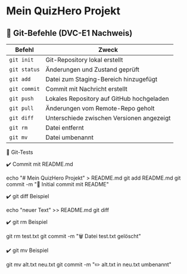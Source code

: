 # Mein QuizHero Projekt 
## 🔁 Git-Befehle (DVC-E1 Nachweis)

| Befehl             | Zweck                                          |
|--------------------|-----------------------------------------------|
| `git init`         | Git-Repository lokal erstellt                 |
| `git status`       | Änderungen und Zustand geprüft                |
| `git add`          | Datei zum Staging-Bereich hinzugefügt         |
| `git commit`       | Commit mit Nachricht erstellt                 |
| `git push`         | Lokales Repository auf GitHub hochgeladen     |
| `git pull`         | Änderungen vom Remote-Repo geholt             |
| `git diff`         | Unterschiede zwischen Versionen angezeigt     |
| `git rm`           | Datei entfernt                                |
| `git mv`           | Datei umbenannt                               |



🧪 Git-Tests

✔️ Commit mit README.md

echo "# Mein QuizHero Projekt" > README.md
git add README.md
git commit -m "📝 Initial commit mit README"

✔️ git diff Beispiel

echo "neuer Text" >> README.md
git diff

✔️ git rm Beispiel

git rm test.txt
git commit -m "🗑️ Datei test.txt gelöscht"

✔️ git mv Beispiel

git mv alt.txt neu.txt
git commit -m "✏️ alt.txt in neu.txt umbenannt"

